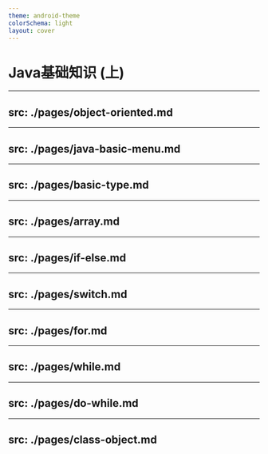 ```yaml
---
theme: android-theme
colorSchema: light
layout: cover
---
```


# Java基础知识 (上)

---
src: ./pages/object-oriented.md
---

---
src: ./pages/java-basic-menu.md
---

---
src: ./pages/basic-type.md
---

---
src: ./pages/array.md
---

---
src: ./pages/if-else.md
---

---
src: ./pages/switch.md
---

---
src: ./pages/for.md
---

---
src: ./pages/while.md
---

---
src: ./pages/do-while.md
---

---
src: ./pages/class-object.md
---